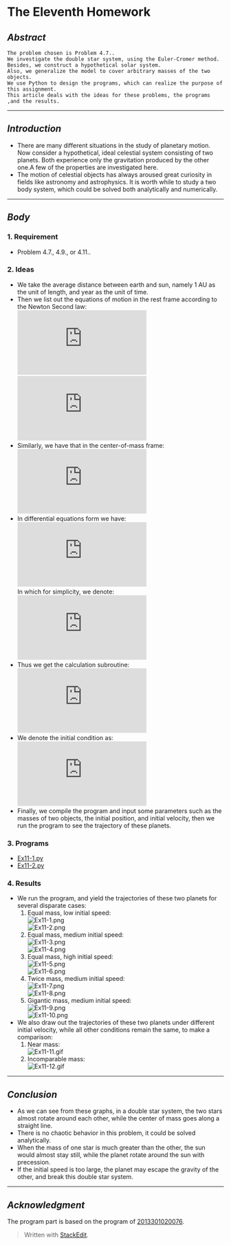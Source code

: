 

# **The Eleventh Homework**



## *Abstract*
	The problem chosen is Problem 4.7..
	We investigate the double star system, using the Euler-Cromer method. 
	Besides, we construct a hypothetical solar system.
	Also, we generalize the model to cover arbitrary masses of the two objects.
    We use Python to design the programs, which can realize the purpose of this assignment. 
    This article deals with the ideas for these problems, the programs ,and the results.

---

## *Introduction*
 - There are many different situations in the study of planetary motion. Now consider a hypothetical, ideal celestial system consisting of two planets. Both experience only the gravitation produced by the other one.A few of the properties are investigated here.
 - The motion of celestial objects has always aroused great curiosity in fields like astronomy and astrophysics. It is worth while to study a two body system, which could be solved both analytically and numerically.

---

## *Body*
### 1. Requirement
 - Problem 4.7., 4.9., or 4.11..


### 2. Ideas
 - We take the average distance between earth and sun, namely 1 AU as the unit of length, and year as the unit of time.
 - Then we list out the equations of motion in the rest frame according to the Newton Second law: <br>![](http://latex.codecogs.com/gif.latex?%5Coverrightarrow%7Bv_c%7D%3D%5Cfrac%7Bm_1%5Coverrightarrow%7Bv_%7B10%7D%7D&plus;m_2%5Coverrightarrow%7Bv_%7B20%7D%7D%7D%7Bm_1&plus;m_2%7D%3Dconst) <br> ![](http://latex.codecogs.com/gif.latex?%5Coverrightarrow%7Br_c%7D%3D%5Cfrac%7Bm_1%5Coverrightarrow%7Br_1%7D&plus;m_2%5Coverrightarrow%7Br_2%7D%7D%7Bm_1&plus;m_2%7D%3D%5Coverrightarrow%7Br_%7Bc0%7D%7D&plus;%5Coverrightarrow%7Bv_c%7Dt)
 - Similarly, we have that in the center-of-mass frame: <br> ![](http://latex.codecogs.com/gif.latex?%5C%5C%5Coverrightarrow%7Br_%7B1%7D%7D%3D%5Coverrightarrow%7Br_c%7D&plus;%5Coverrightarrow%7Br_%7B1c%7D%7D%20%5C%5C%5Coverrightarrow%7Br_%7B2%7D%7D%3D%5Coverrightarrow%7Br_c%7D-%5Cfrac%7Bm_1%7D%7Bm_2%7D%5Coverrightarrow%7Br_%7B1c%7D%7D)  
 - In differential equations form we have: <br> ![](http://latex.codecogs.com/gif.latex?%5C%5C%5Cfrac%7B%5Cmathrm%7Bd%7D%20x_%7B1c%7D%7D%7B%5Cmathrm%7Bd%7D%20t%7D%3Dv_%7Bx1c%7D%2C%5Cfrac%7B%5Cmathrm%7Bd%7D%20v_%7Bx1c%7D%7D%7B%5Cmathrm%7Bd%7D%20t%7D%3D%5Calpha%20%5Cfrac%7Bx_%7B1c%7D%7D%7B%28x%7B_%7B1c%7D%7D%5E%7B2%7D&plus;y%7B_%7B1c%7D%7D%5E%7B2%7D%29%5E%7B3/2%7D%7D%20%5C%5C%5Cfrac%7B%5Cmathrm%7Bd%7D%20y_%7B1c%7D%7D%7B%5Cmathrm%7Bd%7D%20t%7D%3Dv_%7By1c%7D%2C%5Cfrac%7B%5Cmathrm%7Bd%7D%20v_%7By1c%7D%7D%7B%5Cmathrm%7Bd%7D%20t%7D%3D%5Calpha%20%5Cfrac%7By_%7B1c%7D%7D%7B%28x%7B_%7B1c%7D%7D%5E%7B2%7D&plus;y%7B_%7B1c%7D%7D%5E%7B2%7D%29%5E%7B3/2%7D%7D) <br> In which for simplicity, we denote: <br> ![](http://latex.codecogs.com/gif.latex?%5Calpha%20%3D-%5Cfrac%7BGm_2%7D%7B%281&plus;%5Cfrac%7Bm_1%7D%7Bm_2%7D%29%5E2%7D)
 - Thus we get the calculation subroutine: <br> ![](http://latex.codecogs.com/gif.latex?%5C%5Cv_%7Bx1c%2Ci&plus;1%7D%3Dv_%7Bx1c%2Ci%7D&plus;%5Calpha%20%5Cfrac%7Bx_%7B1c%2Ci%7D%7D%7B%28x%7B_%7B1c%2Ci%7D%7D%5E%7B2%7D&plus;y%7B_%7B1c%2Ci%7D%7D%5E%7B2%7D%29%5E%7B3/2%7D%7D%20dt%20%5C%5Cv_%7By1c%2Ci&plus;1%7D%3Dv_%7By1c%2Ci%7D&plus;%5Calpha%20%5Cfrac%7By_%7B1c%2Ci%7D%7D%7B%28x%7B_%7B1c%2Ci%7D%7D%5E%7B2%7D&plus;y%7B_%7B1c%2Ci%7D%7D%5E%7B2%7D%29%5E%7B3/2%7D%7Ddt%20%5C%5Cx_%7B1c%2Ci&plus;1%7D%3Dx_%7B1c%2Ci%7D&plus;v_%7Bx1c%2Ci&plus;1%7Ddt%20%5C%5Cy_%7B1c%2Ci&plus;1%7D%3Dy_%7B1c%2Ci%7D&plus;v_%7By1c%2Ci&plus;1%7Ddt)  
 - We denote the initial condition as: <br> ![](http://latex.codecogs.com/gif.latex?%5Coverrightarrow%7Bv_%7B10%7D%7D%2C%5Coverrightarrow%7Br_%7B10%7D%7D%2C%5Coverrightarrow%7Bv_%7B20%7D%7D) 
 - Finally, we compile the program and input some parameters such as the masses of two objects, the initial position, and initial velocity, then we run the program to see the trajectory of these planets.


### 3. Programs
 - [Ex11-1.py](https://github.com/2013301020135/computationalphysics_N2013301020135/blob/master/Chapter-4/Exercise-11/Ex11-1.py)
 - [Ex11-2.py](https://github.com/2013301020135/computationalphysics_N2013301020135/blob/master/Chapter-4/Exercise-11/Ex11-2.py)


### 4. Results
 - We run the program, and yield the trajectories of these two planets for several disparate cases: 
    1. Equal mass, low initial speed: <br> ![Ex11-1.png](https://raw.githubusercontent.com/2013301020135/computationalphysics_N2013301020135/master/Chapter-4/Exercise-11/Ex11-1.png) <br> ![Ex11-2.png](https://raw.githubusercontent.com/2013301020135/computationalphysics_N2013301020135/master/Chapter-4/Exercise-11/Ex11-2.png)
    2. Equal mass, medium initial speed: <br> ![Ex11-3.png](https://raw.githubusercontent.com/2013301020135/computationalphysics_N2013301020135/master/Chapter-4/Exercise-11/Ex11-3.png) <br> ![Ex11-4.png](https://raw.githubusercontent.com/2013301020135/computationalphysics_N2013301020135/master/Chapter-4/Exercise-11/Ex11-4.png)
    3. Equal mass, high initial speed: <br> ![Ex11-5.png](https://raw.githubusercontent.com/2013301020135/computationalphysics_N2013301020135/master/Chapter-4/Exercise-11/Ex11-5.png) <br> ![Ex11-6.png](https://raw.githubusercontent.com/2013301020135/computationalphysics_N2013301020135/master/Chapter-4/Exercise-11/Ex11-6.png)
    4. Twice mass, medium initial speed: <br> ![Ex11-7.png](https://raw.githubusercontent.com/2013301020135/computationalphysics_N2013301020135/master/Chapter-4/Exercise-11/Ex11-7.png) <br> ![Ex11-8.png](https://raw.githubusercontent.com/2013301020135/computationalphysics_N2013301020135/master/Chapter-4/Exercise-11/Ex11-8.png)
    5. Gigantic mass, medium initial speed: <br> ![Ex11-9.png](https://raw.githubusercontent.com/2013301020135/computationalphysics_N2013301020135/master/Chapter-4/Exercise-11/Ex11-9.png) <br> ![Ex11-10.png](https://raw.githubusercontent.com/2013301020135/computationalphysics_N2013301020135/master/Chapter-4/Exercise-11/Ex11-10.png)
 - We also draw out the trajectories of these two planets under different initial velocity, while all other conditions remain the same, to make a comparison: 
    1. Near mass: <br> ![Ex11-11.gif](https://raw.githubusercontent.com/2013301020135/computationalphysics_N2013301020135/master/Chapter-4/Exercise-11/Ex11-11.gif)
    2. Incomparable mass: <br> ![Ex11-12.gif](https://raw.githubusercontent.com/2013301020135/computationalphysics_N2013301020135/master/Chapter-4/Exercise-11/Ex11-12.gif)
 
---

## *Conclusion*
 - As we can see from these graphs, in a double star system, the two stars almost rotate around each other, while the center of mass goes along a straight line.
 - There is no chaotic behavior in this problem, it could be solved analytically.
 - When the mass of one star is much greater than the other, the sun would almost stay still, while the planet rotate around the sun with precession.
 - If the initial speed is too large, the planet may escape the gravity of the other, and break this double star system.
    
---

## *Acknowledgment*
   The program part is based on the program of [2013301020076](https://github.com/JunyiShangguan/computationalphysics_N2013301020076/tree/master/ex11).


> Written with [StackEdit](https://stackedit.io/).
